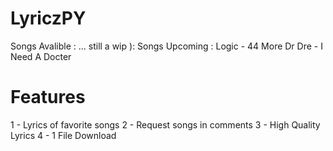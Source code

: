 # LyriczPY
Songs Avalible :
... still a wip ):
Songs Upcoming :
Logic - 44 More
Dr Dre - I Need A Docter
# Features
1 - Lyrics of favorite songs
2 - Request songs in comments
3 - High Quality Lyrics
4 - 1 File Download
